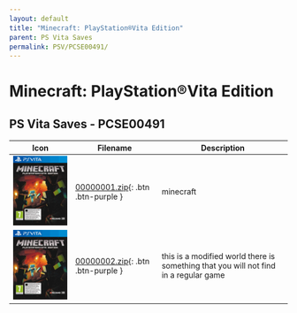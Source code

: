 ```yaml
---
layout: default
title: "Minecraft: PlayStation®Vita Edition"
parent: PS Vita Saves
permalink: PSV/PCSE00491/
---
```

# Minecraft: PlayStation®Vita Edition

## PS Vita Saves - PCSE00491

| Icon | Filename | Description |
|------|----------|-------------|
| ![Minecraft: PlayStation®Vita Edition](icon0.png) | [00000001.zip](00000001.zip){: .btn .btn-purple } | minecraft  |
| ![Minecraft: PlayStation®Vita Edition](icon0.png) | [00000002.zip](00000002.zip){: .btn .btn-purple } | this is a modified world there is something that you will not find in a regular game  |
